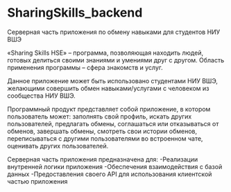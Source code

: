 # SharingSkills_backend
Серверная часть приложения по обмену навыками для студентов НИУ ВШЭ

«Sharing Skills HSE» – программа, позволяющая находить людей, готовых делиться своими знаниями и умениями друг с другом. Область применения программы – сфера знакомств и услуг.

Данное приложение может быть использовано студентами НИУ ВШЭ, желающими совершить обмен навыками/услугами с человеком из сообщества НИУ ВШЭ.

Программный продукт представляет собой приложение, в котором пользователь может: заполнять свой профиль, искать других пользователей, предлагать обмены, соглашаться или отказываться от обменов, завершать обмены, смотреть свои истории обменов, переписываться с другими пользователями во встроенном чате, оценивать других пользователей.

Серверная часть приложения предназначена для:
-Реализации внутренней логики приложения
-Обеспечения взаимодействия с базой данных
-Предоставления своего API для использования клиентской частью приложения
